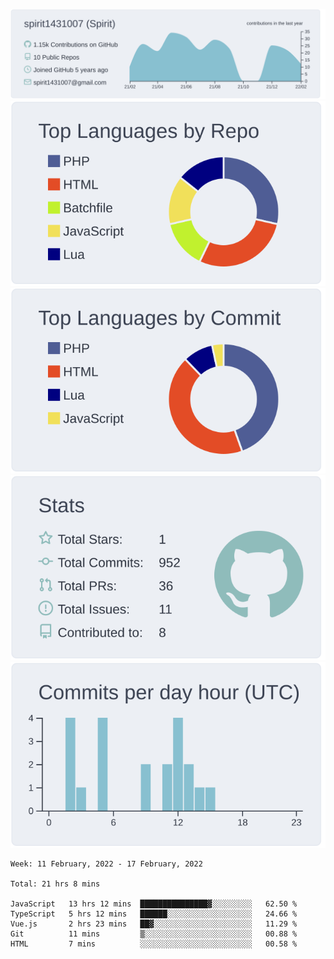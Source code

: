 [![](https://raw.githubusercontent.com/spirit1431007/spirit1431007/master/profile-summary-card-output/nord_bright/0-profile-details.svg)](https://git.io/spiritx)
[![](https://raw.githubusercontent.com/spirit1431007/spirit1431007/master/profile-summary-card-output/nord_bright/1-repos-per-language.svg)](https://git.io/spiritx) [![](https://raw.githubusercontent.com/spirit1431007/spirit1431007/master/profile-summary-card-output/nord_bright/2-most-commit-language.svg)](https://git.io/spiritx)
[![](https://raw.githubusercontent.com/spirit1431007/spirit1431007/master/profile-summary-card-output/nord_bright/3-stats.svg)](https://git.io/spiritx) [![](https://raw.githubusercontent.com/spirit1431007/spirit1431007/master/profile-summary-card-output/nord_bright/4-productive-time.svg)](https://git.io/spiritx)

<!--START_SECTION:waka-->
```text
Week: 11 February, 2022 - 17 February, 2022

Total: 21 hrs 8 mins

JavaScript   13 hrs 12 mins  ███████████████▓░░░░░░░░░   62.50 % 
TypeScript   5 hrs 12 mins   ██████░░░░░░░░░░░░░░░░░░░   24.66 % 
Vue.js       2 hrs 23 mins   ██▓░░░░░░░░░░░░░░░░░░░░░░   11.29 % 
Git          11 mins         ▒░░░░░░░░░░░░░░░░░░░░░░░░   00.88 % 
HTML         7 mins          ░░░░░░░░░░░░░░░░░░░░░░░░░   00.58 % 
```
<!--END_SECTION:waka-->
